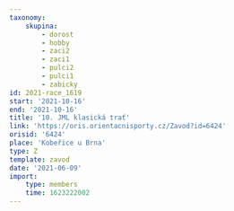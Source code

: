 ```yaml
---
taxonomy:
    skupina:
        - dorost
        - hobby
        - zaci2
        - zaci1
        - pulci2
        - pulci1
        - zabicky
id: 2021-race_1619
start: '2021-10-16'
end: '2021-10-16'
title: '10. JML klasická trať'
link: 'https://oris.orientacnisporty.cz/Zavod?id=6424'
orisid: '6424'
place: 'Kobeřice u Brna'
type: Z
template: zavod
date: '2021-06-09'
import:
    type: members
    time: 1623222002
---
```


